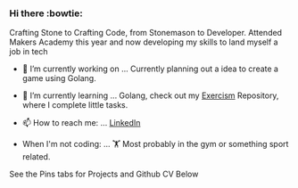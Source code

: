 ### Hi there :bowtie:

Crafting Stone to Crafting Code, from Stonemason to Developer. Attended Makers Academy this year and now developing my skills to land myself a job in tech


- 🔭 I’m currently working on ... Currently planning out a idea to create a game using Golang.
- 🌱 I’m currently learning ... Golang, check out my [Exercism](https://github.com/Ovy95/Ovy95-Exercism_Go_Path) Repository, where I complete little tasks.

- 📫 How to reach me: ... [LinkedIn](https://www.linkedin.com/in/jack-overton-40b7931a2/) 

- When I'm not coding: ... :weight_lifting: Most probably in the gym or something sport related.


See the Pins tabs for Projects and Github CV Below

